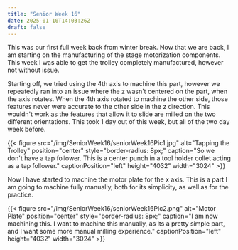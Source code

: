 ```yaml
---
title: "Senior Week 16"
date: 2025-01-10T14:03:26Z
draft: false
---
```


This was our first full week back from winter break. Now that we are back, I am starting on the manufacturing of the stage motorization components. This week I was able to get the trolley completely manufactured, however not without issue. 

Starting off, we tried using the 4th axis to machine this part, however we repeatedly ran into an issue where the z wasn't centered on the part, when the axis rotates. When the 4th axis rotated to machine the other side, those features never were accurate to the other side in the z direction. This wouldn't work as the features that allow it to slide are milled on the two different orientations. This took  1 day out of this week, but all of the two day week before. 

{{< figure src="/img/SeniorWeek16/seniorWeek16Pic1.jpg" alt="Tapping the Trolley" position="center" style="border-radius: 8px;" caption="So we don't have a tap follower. This is a center punch in a tool holder collet acting as a tap follower." captionPosition="left" height="4032" width="3024" >}}

Now I have started to machine the motor plate for the x axis. This is a part I am going to machine fully manually, both for its simplicity, as well as for the practice. 

{{< figure src="/img/SeniorWeek16/seniorWeek16Pic2.png" alt="Motor Plate" position="center" style="border-radius: 8px;" caption="I am now machining this. I want to machine this manually, as its a pretty simple part, and I want some more manual milling experience." captionPosition="left" height="4032" width="3024" >}}